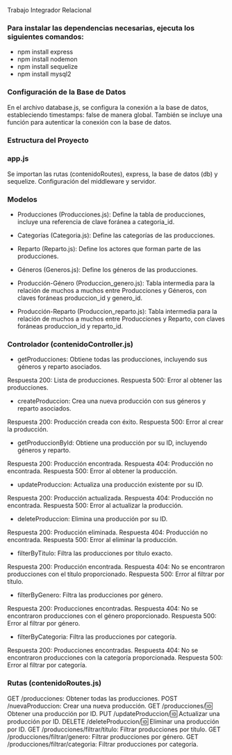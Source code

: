 Trabajo Integrador Relacional 

### Para instalar las dependencias necesarias, ejecuta los siguientes comandos:

* npm install express
* npm install nodemon
* npm install sequelize
* npm install mysql2


### Configuración de la Base de Datos
En el archivo database.js, se configura la conexión a la base de datos, estableciendo timestamps: false de manera global. 
También se incluye una función para autenticar la conexión con la base de datos.

### Estructura del Proyecto
### app.js
Se importan las rutas (contenidoRoutes), express, la base de datos (db) y sequelize.
Configuración del middleware y servidor.

### Modelos
* Producciones (Producciones.js): Define la tabla de producciones, incluye una referencia de clave foránea a categoria_id.

* Categorías (Categoria.js): Define las categorías de las producciones.

* Reparto (Reparto.js): Define los actores que forman parte de las producciones.

* Géneros (Generos.js): Define los géneros de las producciones.

* Producción-Género (Produccion_genero.js): Tabla intermedia para la relación de muchos a muchos entre Producciones y Géneros, con claves foráneas produccion_id y genero_id.

* Producción-Reparto (Produccion_reparto.js): Tabla intermedia para la relación de muchos a muchos entre Producciones y Reparto, con claves foráneas produccion_id y reparto_id.

### Controlador (contenidoController.js)
* getProducciones: Obtiene todas las producciones, incluyendo sus géneros y reparto asociados.

Respuesta 200: Lista de producciones.
Respuesta 500: Error al obtener las producciones.

* createProduccion: Crea una nueva producción con sus géneros y reparto asociados.

Respuesta 200: Producción creada con éxito.
Respuesta 500: Error al crear la producción.

* getProduccionById: Obtiene una producción por su ID, incluyendo géneros y reparto.

Respuesta 200: Producción encontrada.
Respuesta 404: Producción no encontrada.
Respuesta 500: Error al obtener la producción.

* updateProduccion: Actualiza una producción existente por su ID.

Respuesta 200: Producción actualizada.
Respuesta 404: Producción no encontrada.
Respuesta 500: Error al actualizar la producción.

* deleteProduccion: Elimina una producción por su ID.

Respuesta 200: Producción eliminada.
Respuesta 404: Producción no encontrada.
Respuesta 500: Error al eliminar la producción.

* filterByTitulo: Filtra las producciones por título exacto.

Respuesta 200: Producción encontrada.
Respuesta 404: No se encontraron producciones con el título proporcionado.
Respuesta 500: Error al filtrar por título.

* filterByGenero: Filtra las producciones por género.

Respuesta 200: Producciones encontradas.
Respuesta 404: No se encontraron producciones con el género proporcionado.
Respuesta 500: Error al filtrar por género.

* filterByCategoria: Filtra las producciones por categoría.

Respuesta 200: Producciones encontradas.
Respuesta 404: No se encontraron producciones con la categoría proporcionada.
Respuesta 500: Error al filtrar por categoría.

### Rutas (contenidoRoutes.js)
GET /producciones: Obtener todas las producciones.
POST /nuevaProduccion: Crear una nueva producción.
GET /producciones/:id: Obtener una producción por ID.
PUT /updateProduccion/:id: Actualizar una producción por ID.
DELETE /deleteProduccion/:id: Eliminar una producción por ID.
GET /producciones/filtrar/titulo: Filtrar producciones por título.
GET /producciones/filtrar/genero: Filtrar producciones por género.
GET /producciones/filtrar/categoria: Filtrar producciones por categoría.